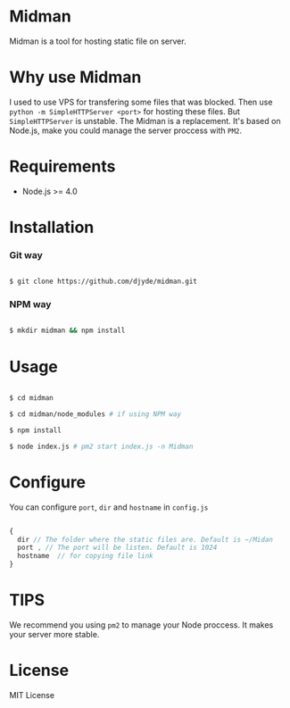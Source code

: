 # Midman

Midman is a tool for hosting static file on server.

# Why use Midman

I used to use VPS for transfering some files that was blocked. Then use `python -m SimpleHTTPServer <port>` for hosting these files. But `SimpleHTTPServer` is unstable. The Midman is a replacement. It's based on Node.js, make you could manage the server proccess with `PM2`.

# Requirements

- Node.js >= 4.0

# Installation

### Git way

```bash

$ git clone https://github.com/djyde/midman.git

```

### NPM way

```bash

$ mkdir midman && npm install

```

# Usage

```bash

$ cd midman 

$ cd midman/node_modules # if using NPM way

$ npm install

$ node index.js # pm2 start index.js -n Midman

```

# Configure

You can configure `port`, `dir` and `hostname` in `config.js`

```javascript

{
  dir // The folder where the static files are. Default is ~/Midan
  port , // The port will be listen. Default is 1024
  hostname  // for copying file link
}

```

# TIPS

We recommend you using `pm2` to manage your Node proccess. It makes your server more stable.

# License

MIT License



